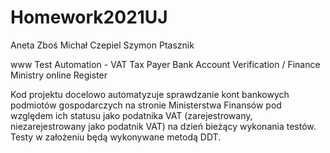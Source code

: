 # Homework2021UJ
Aneta Zboś
Michał Czepiel
Szymon Ptasznik

www Test Automation - VAT Tax Payer Bank Account Verification / Finance Ministry online Register

Kod projektu docelowo automatyzuje sprawdzanie kont bankowych podmiotów gospodarczych na stronie Ministerstwa Finansów pod względem ich statusu jako podatnika VAT (zarejestrowany, niezarejestrowany jako podatnik VAT) na dzień bieżący wykonania testów.
Testy w założeniu będą wykonywane metodą DDT.
